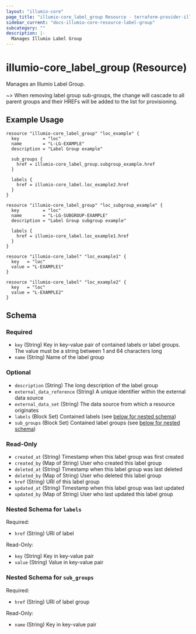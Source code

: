 ```yaml
---
layout: "illumio-core"
page_title: "illumio-core_label_group Resource - terraform-provider-illumio-core"
sidebar_current: "docs-illumio-core-resource-label-group"
subcategory: ""
description: |-
  Manages Illumio Label Group
---
```


# illumio-core_label_group (Resource)

Manages an Illumio Label Group.  

~> When removing label group sub-groups, the change will cascade to all parent groups and their HREFs will be added to the list for provisioning.  

Example Usage
------------

```hcl
resource "illumio-core_label_group" "loc_example" {
  key         = "loc"
  name        = "L-LG-EXAMPLE"
  description = "Label Group example"

  sub_groups {
    href = illumio-core_label_group.subgroup_example.href
  }

  labels {
    href = illumio-core_label.loc_example2.href
  }
}

resource "illumio-core_label_group" "loc_subgroup_example" {
  key         = "loc"
  name        = "L-LG-SUBGROUP-EXAMPLE"
  description = "Label Group subgroup example"

  labels {
    href = illumio-core_label.loc_example1.href
  }
}

resource "illumio-core_label" "loc_example1" {
  key   = "loc"
  value = "L-EXAMPLE1"
}

resource "illumio-core_label" "loc_example2" {
  key   = "loc"
  value = "L-EXAMPLE2"
}
```

## Schema

### Required

- `key` (String) Key in key-value pair of contained labels or label groups. The value must be a string between 1 and 64 characters long
- `name` (String) Name of the label group

### Optional

- `description` (String) The long description of the label group
- `external_data_reference` (String) A unique identifier within the external data source
- `external_data_set` (String) The data source from which a resource originates
- `labels` (Block Set) Contained labels (see [below for nested schema](#nestedblock--labels))
- `sub_groups` (Block Set) Contained label groups (see [below for nested schema](#nestedblock--sub_groups))

### Read-Only

- `created_at` (String) Timestamp when this label group was first created
- `created_by` (Map of String) User who created this label group
- `deleted_at` (String) Timestamp when this label group was last deleted
- `deleted_by` (Map of String) User who deleted this label group
- `href` (String) URI of this label group
- `updated_at` (String) Timestamp when this label group was last updated
- `updated_by` (Map of String) User who last updated this label group

<a id="nestedblock--labels"></a>
### Nested Schema for `labels`

Required:

- `href` (String) URI of label

Read-Only:

- `key` (String) Key in key-value pair
- `value` (String) Value in key-value pair

<a id="nestedblock--sub_groups"></a>
### Nested Schema for `sub_groups`

Required:

- `href` (String) URI of label group

Read-Only:

- `name` (String) Key in key-value pair
